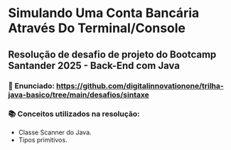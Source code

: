 # Simulando Uma Conta Bancária Através Do Terminal/Console
## Resolução de desafio de projeto do Bootcamp Santander 2025 - Back-End com Java

### 📝 Enunciado: https://github.com/digitalinnovationone/trilha-java-basico/tree/main/desafios/sintaxe 

### 📚 Conceitos utilizados na resolução:

- Classe Scanner do Java.
- Tipos primitivos.
  

